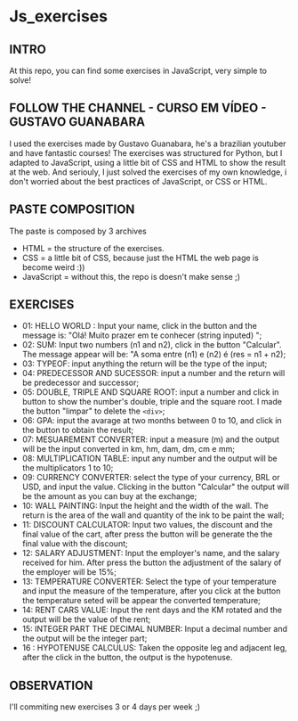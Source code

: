 # Js_exercises

## INTRO
At this repo, you can find some exercises in JavaScript, very simple to solve!

## FOLLOW THE CHANNEL - CURSO EM VÍDEO - GUSTAVO GUANABARA
I used the exercises made by Gustavo Guanabara, he's a brazilian youtuber and have fantastic courses! The exercises was structured for Python, but I adapted to JavaScript, using a little bit
of CSS and HTML to show the result at the web.
And seriouly, I just solved the exercises of my own knowledge, i don't worried about the best practices of JavaScript, or CSS or HTML.

## PASTE COMPOSITION
The paste is composed by 3 archives
- HTML = the structure of the exercises.
- CSS = a little bit of CSS, because just the HTML the web page is become weird :))
- JavaScript = without this, the repo is doesn't make sense ;)

## EXERCISES
- 01: HELLO WORLD : Input your name, click in the button and the message is: "Olá! Muito prazer em te conhecer (string inputed) ";
- 02: SUM: Input two numbers (n1 and n2), click in the button "Calcular". The message appear will be: "A soma entre (n1) e (n2) é (res = n1 + n2);
- 03: TYPEOF: input anything the return will be the type of the input;
- 04: PREDECESSOR AND SUCESSOR: input a number and the return will be predecessor and successor;
- 05: DOUBLE, TRIPLE AND SQUARE ROOT: input a number and click in button to show the number's double, triple and the square root. I made the button "limpar" to delete the `<div>`;
- 06: GPA: input the avarage at two months between 0 to 10, and click in the button to obtain the result;
- 07: MESUAREMENT CONVERTER: input a measure (m) and the output will be the input converted in km, hm, dam, dm, cm e mm;
- 08: MULTIPLICATION TABLE: input any number and the output will be the multiplicators 1 to 10;
- 09: CURRENCY CONVERTER: select the type of your currency, BRL or USD, and input the value. Clicking in the button "Calcular" the output will be the amount as you can buy at the exchange;
- 10: WALL PAINTING: Input the height and the width of the wall. The return is the area of the wall and quantity of the ink to be paint the wall;
- 11: DISCOUNT CALCULATOR: Input two values, the discount and the final value of the cart, after press the button will be generate the the final value with the discount;
- 12: SALARY ADJUSTMENT: Input the employer's name, and the salary received for him. After press the button the adjustment of the salary of the employer will be 15%;
- 13: TEMPERATURE CONVERTER: Select the type of your temperature and input the measure of the temperature, after you click at the button the temperature seted will be appear the converted temperature;
- 14: RENT CARS VALUE: Input the rent days and the KM rotated and the output will be the value of the rent;
- 15: INTEGER PART THE DECIMAL NUMBER: Input a decimal number and the output will be the integer part;
- 16 : HYPOTENUSE CALCULUS: Taken the opposite leg and adjacent leg, after the click in the button, the output is the hypotenuse.

## OBSERVATION
I'll commiting new exercises 3 or 4 days per week ;)
